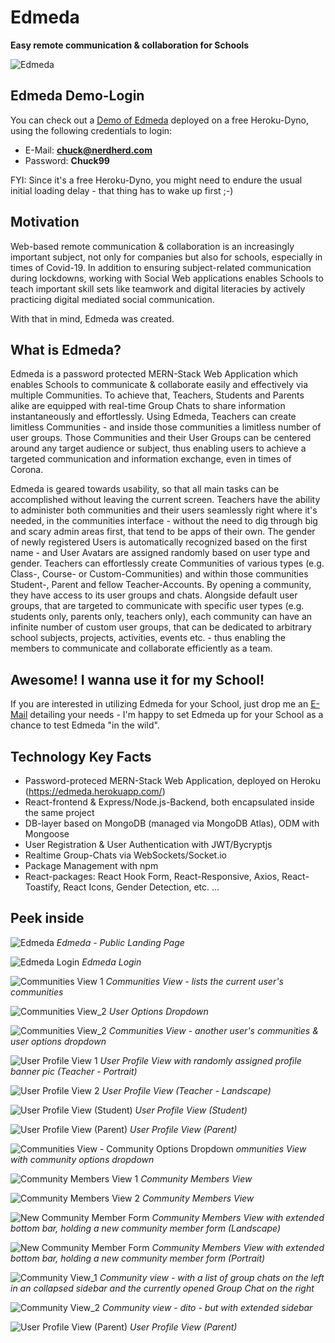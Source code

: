 # Edmeda

**Easy remote communication & collaboration for Schools**

 

![Edmeda](https://user-images.githubusercontent.com/126368/147595223-19e3d8a2-502a-41bb-a713-8ad30b91fe5f.png)
 
 



## Edmeda Demo-Login

You can check out a [Demo of Edmeda](https://edmeda.herokuapp.com/) deployed on a free Heroku-Dyno, using the following credentials to login:

- E-Mail: **chuck@nerdherd.com**
- Password: **Chuck99**

FYI: Since it's a free Heroku-Dyno, you might need to endure the usual initial loading delay - that thing has to wake up first ;-)  

## Motivation

Web-based remote communication & collaboration is an increasingly important subject, not only for companies but also for schools, especially in times of Covid-19. In addition to ensuring subject-related communication during lockdowns, working with Social Web applications enables Schools to teach important skill sets like teamwork and digital literacies by actively practicing digital mediated social communication.  

With that in mind, Edmeda was created.

## What is Edmeda?

Edmeda is a password protected MERN-Stack Web Application which enables Schools to communicate & collaborate easily and effectively via multiple Communities. To achieve that, Teachers, Students and Parents alike are equipped with real-time Group Chats to share information instantaneously and effortlessly. Using Edmeda, Teachers can create limitless Communities - and inside those communities a limitless number of user groups. Those Communities and their User Groups can be centered around any target audience or subject, thus enabling users to achieve a targeted communication and information exchange, even in times of Corona.

Edmeda is geared towards usability, so that all main tasks can be accomplished without leaving the current screen. Teachers have the ability to administer both communities and their users seamlessly right where it's needed, in the communities interface - without the need to dig through big and scary admin areas first, that tend to be apps of their own. The gender of newly registered Users is automatically recognized based on the first name - and User Avatars are assigned randomly based on user type and gender. Teachers can effortlessly create Communities of various types (e.g. Class-, Course- or Custom-Communities) and within those communities Student-, Parent and fellow Teacher-Accounts. By opening a community, they have access to its user groups and chats. Alongside default user groups, that are targeted to communicate with specific user types (e.g. students only, parents only, teachers only), each community can have an infinite number of custom user groups, that can be dedicated to arbitrary school subjects, projects, activities, events etc. - thus enabling the members to communicate and collaborate efficiently as a team.

## Awesome! I wanna use it for my School!

If you are interested in utilizing Edmeda for your School, just drop me an [E-Mail](mailto:christian.daum@protonmail.com?subject=[Edmeda]) detailing your needs - I'm happy to set Edmeda up for your School as a chance to test Edmeda "in the wild".

## Technology Key Facts

- Password-proteced MERN-Stack Web Application, deployed on Heroku (https://edmeda.herokuapp.com/)
- React-frontend & Express/Node.js-Backend, both encapsulated inside the same project
- DB-layer based on MongoDB (managed via MongoDB Atlas), ODM with Mongoose
- User Registration & User Authentication with JWT/Bycryptjs
- Realtime Group-Chats via WebSockets/Socket.io
- Package Management with npm
- React-packages: React Hook Form, React-Responsive, Axios, React-Toastify, React Icons, Gender Detection, etc. ...

## Peek inside 

![Edmeda](https://user-images.githubusercontent.com/126368/147595533-fe20e564-26ef-410a-a4c1-57ff640a8a11.png)
*Edmeda - Public Landing Page*

![Edmeda Login](https://user-images.githubusercontent.com/126368/147597851-b24e3f56-3680-4d83-8e70-70e6fbda877a.png)
*Edmeda Login*
 
![Communities View 1](https://user-images.githubusercontent.com/126368/147597847-b5fd4d67-f99f-4427-95c8-6ee7eaadbcf4.png)
*Communities View - lists the current user's communities*

![Communities View_2](https://user-images.githubusercontent.com/126368/147594763-d1903a47-02e7-42ed-be36-073e681bdd92.png)
*User Options Dropdown*

![Communities View_2](https://user-images.githubusercontent.com/126368/147594761-7bab0c70-3fa0-42bf-8d9b-cb55aa340da9.png)
*Communities View - another user's communities & user options dropdown*

![User Profile View 1](https://user-images.githubusercontent.com/126368/147591867-fb4e8cf9-c9d7-409a-bbed-047e1c6020b0.png)
*User Profile View with randomly assigned profile banner pic (Teacher - Portrait)*

![User Profile View 2](https://user-images.githubusercontent.com/126368/147591865-773a5627-64d1-47af-b84d-c5c72056c273.png)
*User Profile View (Teacher - Landscape)*

![User Profile View (Student)](https://user-images.githubusercontent.com/126368/147594323-83451ef2-dfa2-4909-b0e8-65e5c3301e62.png)
*User Profile View (Student)*

![User Profile View (Parent)](https://user-images.githubusercontent.com/126368/147594142-0c2b3d6f-2a6e-4b63-ae39-62b3aac2e6c4.png)
*User Profile View (Parent)*

![Communities View - Community Options Dropdown](https://user-images.githubusercontent.com/126368/147598501-31bbf2a6-f856-4079-a90f-f5fa413c1811.png)
*ommunities View with community options dropdown*

![Community Members View 1](https://user-images.githubusercontent.com/126368/147598500-1391c9b2-a1e2-41c6-b496-84fcae7192b0.png)
*Community Members View*

![Community Members View 2](https://user-images.githubusercontent.com/126368/147598498-ae09ad26-99a3-455c-844a-4caa27ca2b71.png)
*Community Members View*
 
![New Community Member Form](https://user-images.githubusercontent.com/126368/147600246-c90f25a7-972f-4f1f-91bd-629ec2cfffb7.png)
*Community Members View with extended bottom bar, holding a new community member form (Landscape)*

![New Community Member Form](https://user-images.githubusercontent.com/126368/147600172-2576a32c-8bc1-4666-867f-0c11d9c069b3.png)
*Community Members View with extended bottom bar, holding a new community member form (Portrait)*

![Community View_1](https://user-images.githubusercontent.com/126368/147611524-fc6dcc8d-f34a-49a2-a7e6-64e7775ac299.png)
*Community view - with a list of group chats on the left in an collapsed sidebar and the currently opened Group Chat on the right*

![Community View_2](https://user-images.githubusercontent.com/126368/147611561-1ac762f0-fecc-41b3-b59c-00c55ad37034.png)
*Community view - dito - but with extended sidebar*

![User Profile View (Parent)](https://user-images.githubusercontent.com/126368/147594140-eef3c39f-78a2-4b60-858c-174ba9829ca9.png)
*User Profile View (Parent)*

